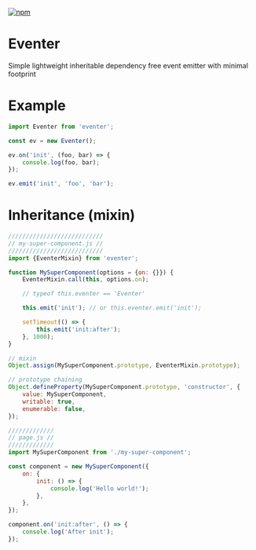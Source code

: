 [![npm](https://img.shields.io/npm/v/eventer.svg?style=flat-square)](https://www.npmjs.org/eventer)

# Eventer

Simple lightweight inheritable dependency free event emitter with minimal footprint

# Example
```JAVASCRIPT
import Eventer from 'eventer';

const ev = new Eventer();

ev.on('init', (foo, bar) => {
    console.log(foo, bar);
});

ev.emit('init', 'foo', 'bar');
```

# Inheritance (mixin)
```JAVASCRIPT
///////////////////////////
// my-super-component.js //
///////////////////////////
import {EventerMixin} from 'eventer';

function MySuperComponent(options = {on: {}}) {
    EventerMixin.call(this, options.on);

    // typeof this.eventer == 'Eventer'

    this.emit('init'); // or this.eventer.emit('init');

    setTimeout(() => {
        this.emit('init:after');
    }, 1000);
}

// mixin
Object.assign(MySuperComponent.prototype, EventerMixin.prototype);

// prototype chaining
Object.defineProperty(MySuperComponent.prototype, 'constructor', {
    value: MySuperComponent,
    writable: true,
    enumerable: false,
});

/////////////
// page.js //
/////////////
import MySuperComponent from './my-super-component';

const component = new MySuperComponent({
    on: {
        init: () => {
            console.log('Hello world!');
        },
    },
});

component.on('init:after', () => {
    console.log('After init');
});
```
